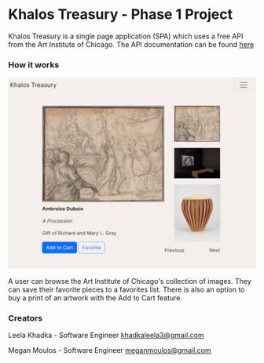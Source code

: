 # Khalos Treasury - Phase 1 Project

Khalos Treasury is a single page application (SPA) which uses a free API from the Art Institute of Chicago. The API documentation can be found [here](https://api.artic.edu/docs/#introduction)

### How it works

![alt text](assets/loadingPage.png)

A user can browse the Art Institute of Chicago's collection of images. They can save their favorite pieces to a favorites list. There is also an option to buy a print of an artwork with the Add to Cart feature. 


### Creators

Leela Khadka - Software Engineer
khadkaleela3@gmail.com

Megan Moulos - Software Engineer
meganmoulos@gmail.com